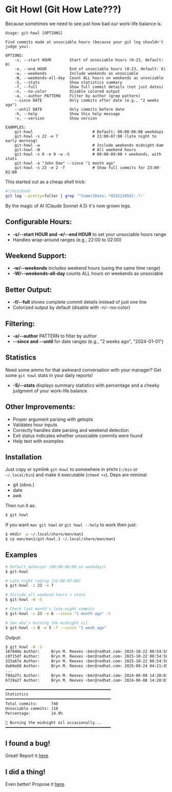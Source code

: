 # Git Howl (Git How Late???)

Because sometimes we need to see just how bad our work-life balance is.

```text
Usage: git-howl [OPTIONS]

Find commits made at unsociable hours (because your git log shouldn't judge you).

OPTIONS:
    -s, --start HOUR        Start of unsociable hours (0-23, default: 0)
    -e, --end HOUR          End of unsociable hours (0-23, default: 6)
    -w, --weekends          Include weekends as unsociable
    -W, --weekends-all-day  Count ALL hours on weekends as unsociable
    -S, --stats             Show statistics summary
    -f, --full              Show full commit details (not just dates)
    -n, --no-color          Disable colored output
    -a, --author PATTERN    Filter by author (grep pattern)
    --since DATE            Only commits after date (e.g., "2 weeks ago")
    --until DATE            Only commits before date
    -h, --help              Show this help message
    -v, --version           Show version

EXAMPLES:
    git-howl                          # Default: 00:00-06:00 weekdays
    git-howl -s 22 -e 7               # 22:00-07:00 (late night to early morning)
    git-howl -w                       # Include weekends midnight-6am
    git-howl -W                       # All weekend hours
    git-howl -s 0 -e 9 -w -S          # 00:00-09:00 + weekends, with stats
    git-howl -a "John Doe" --since "1 month ago"
    git-howl -s 23 -e 2 -f            # Show full commits for 23:00-02:00
```

This started out as a cheap shell trick:

```bash
#!/bin/bash
git log --pretty=fuller | grep '^CommitDate:.*0[0123456]:.*:'
```

By the magic of AI (Claude Sonnet 4.5) it's now grown legs.

## Configurable Hours:

- **-s/--start HOUR and -e/--end HOUR** to set your unsociable hours range
- Handles wrap-around ranges (e.g., 22:00 to 02:00)

## Weekend Support:

- **-w/--weekends** includes weekend hours (using the same time range)
- **-W/--weekends-all-day** counts ALL hours on weekends as unsociable

## Better Output:

- **-f/--full** shows complete commit details instead of just one line
- Colorized output by default (disable with -n/--no-color)

## Filtering:

- **-a/--author** PATTERN to filter by author
- **--since and --until** for date ranges (e.g., "2 weeks ago", "2024-01-01")

## Statistics

Need some ammo for that awkward conversation with your manager? Get some `git
howl` stats in your daily reports!

- **-S/--stats** displays summary statistics with percentage and a cheeky
  judgment of your work-life balance

## Other Improvements:

- Proper argument parsing with getopts
- Validates hour inputs
- Correctly handles date parsing and weekend detection
- Exit status indicates whether unsociable commits were found
- Help text with examples

## Installation

Just copy or symlink `git-howl` to somewhere in `$PATH` (`~/bin` or
`~/.local/bin`) and make it executable (`chmod +x`). Deps are minimal:

- git (obvs.)
- date
- awk

Then run it as:

```bash
$ git howl
```

If you want `man git howl` or `git howl --help` to work then just:

```bash
$ mkdir -p ~/.local/share/man/man1
$ cp man/man1/git-howl.1 ~/.local/share/man/man1
```

## Examples

```bash
# Default behavior (00:00-06:00 on weekdays)
$ git-howl

# Late night coding (22:00-07:00)
$ git-howl -s 22 -e 7

# Include all weekend hours + stats
$ git-howl -W -S

# Check last month's late-night commits
$ git-howl -s 23 -e 6 --since "1 month ago" -S

# See who's burning the midnight oil
$ git-howl -s 0 -e 5 -f --since "1 week ago"
```

Output:

```bash
$ git howl -W -S                           
167848e Author:     Bryn M. Reeves <bmr@redhat.com> 2025-10-22 00:54:50 +0100
c0f15df Author:     Bryn M. Reeves <bmr@redhat.com> 2025-10-22 00:54:50 +0100
333a67e Author:     Bryn M. Reeves <bmr@redhat.com> 2025-10-22 00:54:50 +0100
da66e68 Author:     Bryn M. Reeves <bmr@redhat.com> 2025-09-24 04:21:45 +0100
...
78da2fc Author:     Bryn M. Reeves <bmr@redhat.com> 2024-06-08 14:20:01 +0100
6719a27 Author:     Bryn M. Reeves <bmr@redhat.com> 2024-06-08 14:20:01 +0100

━━━━━━━━━━━━━━━━━━━━━━━━━━━━━━━━━━━━━━━━━━━━━━
Statistics
━━━━━━━━━━━━━━━━━━━━━━━━━━━━━━━━━━━━━━━━━━━━━━
Total commits:      740
Unsociable commits: 110
Percentage:         14.9%

🌙 Burning the midnight oil occasionally...
━━━━━━━━━━━━━━━━━━━━━━━━━━━━━━━━━━━━━━━━━━━━━━
```

## I found a bug!

Great! Report it [here](https://github.com/bmr-cymru/git-howl/issues/).

## I did a thing!

Even better! Propose it [here](https://github.com/bmr-cymru/git-howl/pulls/new).

